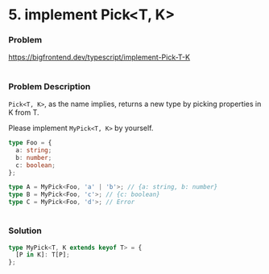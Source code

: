 # 5. implement Pick<T, K>

### Problem

https://bigfrontend.dev/typescript/implement-Pick-T-K

#

### Problem Description

`Pick<T, K>`, as the name implies, returns a new type by picking properties in K from T.

Please implement `MyPick<T, K>` by yourself.

```ts
type Foo = {
  a: string;
  b: number;
  c: boolean;
};

type A = MyPick<Foo, 'a' | 'b'>; // {a: string, b: number}
type B = MyPick<Foo, 'c'>; // {c: boolean}
type C = MyPick<Foo, 'd'>; // Error
```

#

### Solution

```ts
type MyPick<T, K extends keyof T> = {
  [P in K]: T[P];
};
```
